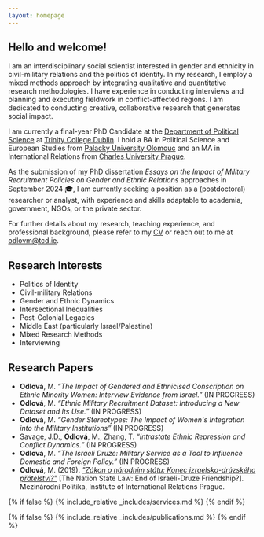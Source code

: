 ```yaml
---
layout: homepage
---
```


## Hello and welcome!
I am an interdisciplinary social scientist interested in gender and ethnicity in civil-military relations and the politics of identity. In my research, I employ a mixed methods approach by integrating qualitative and quantitative research methodologies. I have experience in conducting interviews and planning and executing fieldwork in conflict-affected regions. I am dedicated to conducting creative, collaborative research that generates social impact.

I am currently a final-year PhD Candidate at the [Department of Political Science](https://www.tcd.ie/Political_Science/) at [Trinity College Dublin](http://tcd.ie). I hold a BA in Political Science and European Studies from [Palacky University Olomouc](https://www.upol.cz/en/) and an MA in International Relations from [Charles University Prague](https://cuni.cz/UKEN-1.html).

As the submission of my PhD dissertation *Essays on the Impact of Military Recruitment Policies on Gender and Ethnic Relations* approaches in September 2024 🎓, I am currently seeking a position as a (postdoctoral) researcher or analyst, with experience and skills adaptable to academia, government, NGOs, or the private sector.

For further details about my research, teaching experience, and professional background, please refer to my <a href="assets/files/curriculum_vitae.pdf" target="_blank">CV</a> or reach out to me at <a href="mailto:odlovm@tcd.ie">odlovm@tcd.ie</a>.

## Research Interests
- Politics of Identity
- Civil-military Relations 
- Gender and Ethnic Dynamics 
- Intersectional Inequalities
- Post-Colonial Legacies
- Middle East (particularly Israel/Palestine)
- Mixed Research Methods
- Interviewing

## Research Papers
- **Odlová**, M. *“The Impact of Gendered and Ethnicised Conscription on Ethnic Minority Women: Interview Evidence from Israel.”* (IN PROGRESS)
- **Odlová**, M. *“Ethnic Military Recruitment Dataset: Introducing a New Dataset and Its Use.”*  (IN PROGRESS)
- **Odlová**, M. *“Gender Stereotypes: The Impact of Women's Integration into the Military Institutions”* (IN PROGRESS)
- Savage, J.D., **Odlová**, M., Zhang, T. *“Intrastate Ethnic Repression and Conflict Dynamics.”* (IN PROGRESS)
- **Odlová**, M. *“The Israeli Druze: Military Service as a Tool to Influence Domestic and Foreign Policy.”* (IN PROGRESS)
- **Odlová**, M. (2019). *["Zákon o národním státu: Konec izraelsko-drúzského přátelství?"](https://www.iir.cz/en/zakon-o-narodnim-statu-konec-izraelsko-druzskeho-pratelstvi)* [The Nation State Law: End of Israeli-Druze Friendship?]. Mezinárodní Politika, Institute of International Relations Prague.

{% if false %}
  {% include_relative _includes/services.md %}
{% endif %}

{% if false %}
  {% include_relative _includes/publications.md %}
{% endif %}